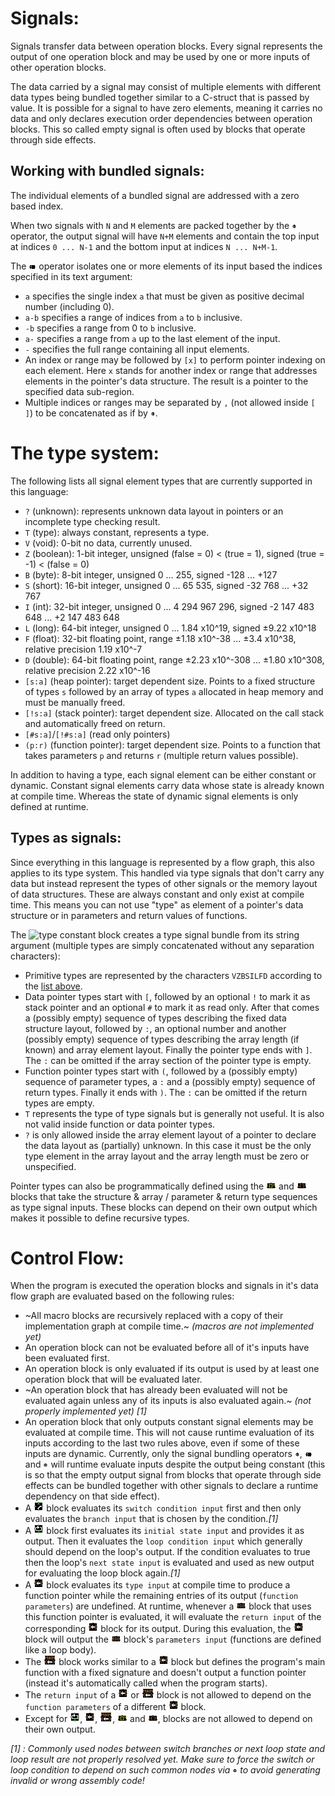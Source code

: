 # Signals:
Signals transfer data between operation blocks. Every signal represents the output of one operation block and may be used by one or more inputs of other operation blocks.

The data carried by a signal may consist of multiple elements with different data types being bundled together similar to a C-struct that is passed by value. It is possible for a signal to have zero elements, meaning it carries no data and only declares execution order dependencies between operation blocks. This so called empty signal is often used by blocks that operate through side effects.

## Working with bundled signals:
The individual elements of a bundled signal are addressed with a zero based index.

When two signals with `N` and `M` elements are packed together by the ![pack][pack] operator, the output signal will have `N+M` elements and contain the top input at indices `0 ... N-1` and the bottom input at indices `N ... N+M-1`.

The ![pick][pick] operator isolates one or more elements of its input based the indices specified in its text argument:
- `a` specifies the single index `a` that must be given as positive decimal number (including 0).
- `a-b` specifies a range of indices from `a` to `b` inclusive.
- `-b` specifies a range from 0 to `b` inclusive.
- `a-` specifies a range from `a` up to the last element of the input.
- `-` specifies the full range containing all input elements.
- An index or range may be followed by `[x]` to perform pointer indexing on each element. Here `x` stands for another index or range that addresses elements in the pointer's data structure. The result is a pointer to the specified data sub-region.
- Multiple indices or ranges may be separated by `,` (not allowed inside `[ ]`) to be concatenated as if by ![pack][pack].

# The type system:
The following lists all signal element types that are currently supported in this language:

- `?` (unknown): represents unknown data layout in pointers or an incomplete type checking result.
- `T` (type): always constant, represents a type.
- `V` (void): 0-bit no data, currently unused.
- `Z` (boolean): 1-bit integer, unsigned (false = 0) < (true = 1), signed (true = -1) < (false = 0)
- `B` (byte): 8-bit integer, unsigned 0 ... 255, signed -128 ... +127
- `S` (short): 16-bit integer, unsigned 0 ... 65 535, signed -32 768 ... +32 767
- `I` (int): 32-bit integer, unsigned 0 ... 4 294 967 296, signed -2 147 483 648 ... +2 147 483 648
- `L` (long): 64-bit integer, unsigned 0 ... 1.84 x10^19, signed ±9.22 x10^18
- `F` (float): 32-bit floating point, range ±1.18 x10^-38 ... ±3.4 x10^38, relative precision 1.19 x10^-7
- `D` (double): 64-bit floating point, range ±2.23 x10^-308 ... ±1.80 x10^308, relative precision 2.22 x10^-16
- `[s:a]` (heap pointer): target dependent size. Points to a fixed structure of types `s` followed by an array of types `a` allocated in heap memory and must be manually freed.
- `[!s:a]` (stack pointer): target dependent size. Allocated on the call stack and automatically freed on return.
- `[#s:a]`/`[!#s:a]` (read only pointers)
- `(p:r)` (function pointer): target dependent size. Points to a function that takes parameters `p` and returns `r` (multiple return values possible).

In addition to having a type, each signal element can be either constant or dynamic. Constant signal elements carry data whose state is already known at compile time. Whereas the state of dynamic signal elements is only defined at runtime.

## Types as signals:
Since everything in this language is represented by a flow graph, this also applies to its type system.
This handled via type signals that don't carry any data but instead represent the types of other signals or the memory layout of data structures. These are always constant and only exist at compile time. This means you can not use "type" as element of a pointer's data structure or in parameters and return values of functions.

The ![type constant](../src/resources/textures/blocks/#T.png) block creates a type signal bundle from its string argument (multiple types are simply concatenated without any separation characters):  
- Primitive types are represented by the characters `VZBSILFD` according to the [list above](#the-type-system).
- Data pointer types start with `[`, followed by an optional `!` to mark it as stack pointer and an optional `#` to mark it as read only. After that comes a (possibly empty) sequence of types describing the fixed data structure layout, followed by `:`, an optional number and another (possibly empty) sequence of types describing the array length (if known) and array element layout. Finally the pointer type ends with `]`. The `:` can be omitted if the array section of the pointer type is empty.
- Function pointer types start with `(`, followed by a (possibly empty) sequence of parameter types, a `:` and a (possibly empty) sequence of return types. Finally it ends with `)`. The `:` can be omitted if the return types are empty.
- `T` represents the type of type signals but is generally not useful. It is also not valid inside function or data pointer types.
- `?` is only allowed inside the array element layout of a pointer to declare the data layout as (partially) unknown. In this case it must be the only type element in the array layout and the array length must be zero or unspecified.

Pointer types can also be programmatically defined using the ![pointer typedef][ptrt] and ![function typedef][funt] blocks that take the structure & array / parameter & return type sequences as type signal inputs. These blocks can depend on their own output which makes it possible to define recursive types.

# Control Flow:
When the program is executed the operation blocks and signals in it's data flow graph are evaluated based on the following rules:

- ~All macro blocks are recursively replaced with a copy of their implementation graph at compile time.~ *(macros are not implemented yet)*
- An operation block can not be evaluated before all of it's inputs have been evaluated first.
- An operation block is only evaluated if its output is used by at least one operation block that will be evaluated later.
- ~An operation block that has already been evaluated will not be evaluated again unless any of its inputs is also evaluated again.~ *(not properly implemented yet) [1]*
- An operation block that only outputs constant signal elements may be evaluated at compile time. This will not cause runtime evaluation of its inputs according to the last two rules above, even if some of these inputs are dynamic. Currently, only the signal bundling operators ![pack signals][pack], ![extract signals][pick] and ![signal dependency][dep] will runtime evaluate inputs despite the output being constant (this is so that the empty output signal from blocks that operate through side effects can be bundled together with other signals to declare a runtime dependency on that side effect).
- A ![conditional switch][swt] block evaluates its `switch condition input` first and then only evaluates the `branch input` that is chosen by the condition.*[1]*
- A ![loop][loop] block first evaluates its `initial state input` and provides it as output. Then it evaluates the `loop condition input` which generally should depend on the loop's output. If the condition evaluates to true then the loop's `next state input` is evaluated and used as new output for evaluating the loop block again.*[1]*
- A ![function definition][def] block evaluates its `type input` at compile time to produce a function pointer while the remaining entries of its output (`function parameters`) are undefined. At runtime, whenever a ![call][call] block that uses this function pointer is evaluated, it will evaluate the `return input` of the corresponding ![function definition][def] block for its output. During this evaluation, the ![function definition][def] block will output the ![call][call] block's `parameters input` (functions are defined like a loop body).
- The ![main][main] block works similar to a ![function definition][def] block but defines the program's main function with a fixed signature and doesn't output a function pointer (instead it's automatically called when the program starts).
- The `return input` of a ![function definition][def] or ![main][main] block is not allowed to depend on the `function parameters` of a different ![function definition][def] block.
- Except for ![loop][loop], ![function definition][def], ![main][main], ![pointer type definition][ptrt] and ![function type definition][funt], blocks are not allowed to depend on their own output.

*[1] : Commonly used nodes between switch branches or next loop state and loop result are not properly resolved yet. Make sure to force the switch or loop condition to depend on such common nodes via ![signal dependency][dep] to avoid generating invalid or wrong assembly code!*

[pack]: ../src/resources/textures/blocks/pack.png
[pick]: ../src/resources/textures/blocks/pick.png
[dep]: ../src/resources/textures/blocks/void.png
[swt]: ../src/resources/textures/blocks/swt.png
[loop]: ../src/resources/textures/blocks/loop.png
[def]: ../src/resources/textures/blocks/def.png
[main]: ../src/resources/textures/blocks/main.png
[call]: ../src/resources/textures/blocks/call.png
[ptrt]: ../src/resources/textures/blocks/ptrt.png
[funt]: ../src/resources/textures/blocks/funt.png
